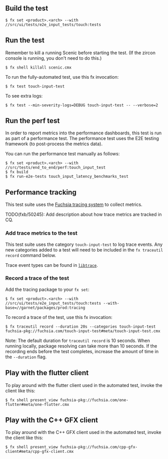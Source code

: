 ## Build the test

```shell
$ fx set <product>.<arch> --with //src/ui/tests/e2e_input_tests/touch:tests
```

## Run the test

Remember to kill a running Scenic before starting the test. (If the zircon
console is running, you don't need to do this.)

```shell
$ fx shell killall scenic.cmx
```

To run the fully-automated test, use this fx invocation:

```shell
$ fx test touch-input-test
```

To see extra logs:

```shell
$ fx test --min-severity-logs=DEBUG touch-input-test -- --verbose=2
```

## Run the perf test

In order to report metrics into the performance dashboards, this test is
run as part of a performance test. The performance test uses the E2E
testing framework (to post-process the metrics data).

You can run the performance test manually as follows:

```shell
$ fx set <product>.<arch> --with //src/tests/end_to_end/perf:touch_input_test
$ fx build
$ fx run-e2e-tests touch_input_latency_benchmarks_test
```

## Performance tracking

This test suite uses the
[Fuchsia tracing system](https://fuchsia.dev/fuchsia-src/concepts/tracing) to
collect metrics.

TODO(fxb/50245): Add description about how trace metrics are tracked in CQ.

### Add trace metrics to the test

This test suite uses the category `touch-input-test` to log trace events. Any
new categories added to a test will need to be included in the `fx traceutil
record` command below.

Trace event types can be found in
[`libtrace`](//zircon/system/ulib/trace/include/lib/trace/event.h).

### Record a trace of the test

Add the tracing package to your `fx set`:

```shell
$ fx set <product>.<arch> --with //src/ui/tests/e2e_input_tests/touch:tests --with-base=//garnet/packages/prod:tracing
```

To record a trace of the test, use this fx invocation:

```shell
$ fx traceutil record --duration 20s --categories touch-input-test fuchsia-pkg://fuchsia.com/touch-input-test#meta/touch-input-test.cmx
```

Note: The default duration for `traceutil record` is 10 seconds. When running
locally, package resolving can take more than 10 seconds. If the recording ends
before the test completes, increase the amount of time in the `--duration` flag.

## Play with the flutter client

To play around with the flutter client used in the automated test, invoke the
client like this:

```shell
$ fx shell present_view fuchsia-pkg://fuchsia.com/one-flutter#meta/one-flutter.cmx
```

## Play with the C++ GFX client

To play around with the C++ GFX client used in the automated test, invoke the
client like this:

```shell
$ fx shell present_view fuchsia-pkg://fuchsia.com/cpp-gfx-client#meta/cpp-gfx-client.cmx
```
